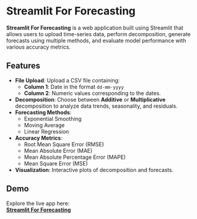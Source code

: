 # Streamlit For Forecasting

**Streamlit For Forecasting** is a web application built using Streamlit that allows users to upload time-series data, perform decomposition, generate forecasts using multiple methods, and evaluate model performance with various accuracy metrics.

## Features
- **File Upload**: Upload a CSV file containing:
  - **Column 1**: Date in the format `dd-mm-yyyy`
  - **Column 2**: Numeric values corresponding to the dates.
- **Decomposition**: Choose between **Additive** or **Multiplicative** decomposition to analyze data trends, seasonality, and residuals.
- **Forecasting Methods**:
  - Exponential Smoothing
  - Moving Average
  - Linear Regression
- **Accuracy Metrics**:
  - Root Mean Square Error (RMSE)
  - Mean Absolute Error (MAE)
  - Mean Absolute Percentage Error (MAPE)
  - Mean Square Error (MSE)
- **Visualization**: Interactive plots of decomposition and forecasts.

## Demo
Explore the live app here:  
**[Streamlit For Forecasting](https://appforforecasting-hmp83fpsjjjjc5lubnzrsh.streamlit.app/)**
